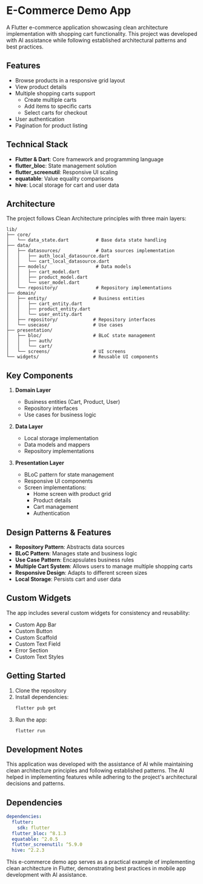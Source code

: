 # E-Commerce Demo App

A Flutter e-commerce application showcasing clean architecture implementation with shopping cart functionality. This project was developed with AI assistance while following established architectural patterns and best practices.

## Features

- Browse products in a responsive grid layout
- View product details
- Multiple shopping carts support
  - Create multiple carts
  - Add items to specific carts
  - Select carts for checkout
- User authentication
- Pagination for product listing

## Technical Stack

- **Flutter & Dart**: Core framework and programming language
- **flutter_bloc**: State management solution
- **flutter_screenutil**: Responsive UI scaling
- **equatable**: Value equality comparisons
- **hive**: Local storage for cart and user data

## Architecture

The project follows Clean Architecture principles with three main layers:

```plaintext
lib/
├── core/
│   └── data_state.dart          # Base data state handling
├── data/
│   ├── datasources/             # Data sources implementation
│   │   ├── auth_local_datasource.dart
│   │   └── cart_local_datasource.dart
│   ├── models/                  # Data models
│   │   ├── cart_model.dart
│   │   ├── product_model.dart
│   │   └── user_model.dart
│   └── repository/              # Repository implementations
├── domain/
│   ├── entity/                 # Business entities
│   │   ├── cart_entity.dart
│   │   ├── product_entity.dart
│   │   └── user_entity.dart
│   ├── repository/             # Repository interfaces
│   └── usecase/                # Use cases
├── presentation/
│   ├── bloc/                   # BLoC state management
│   │   ├── auth/
│   │   └── cart/
│   └── screens/                # UI screens
└── widgets/                    # Reusable UI components
```

## Key Components

1. **Domain Layer**
   - Business entities (Cart, Product, User)
   - Repository interfaces
   - Use cases for business logic

2. **Data Layer**
   - Local storage implementation
   - Data models and mappers
   - Repository implementations

3. **Presentation Layer**
   - BLoC pattern for state management
   - Responsive UI components
   - Screen implementations:
     - Home screen with product grid
     - Product details
     - Cart management
     - Authentication

## Design Patterns & Features

- **Repository Pattern**: Abstracts data sources
- **BLoC Pattern**: Manages state and business logic
- **Use Case Pattern**: Encapsulates business rules
- **Multiple Cart System**: Allows users to manage multiple shopping carts
- **Responsive Design**: Adapts to different screen sizes
- **Local Storage**: Persists cart and user data

## Custom Widgets

The app includes several custom widgets for consistency and reusability:
- Custom App Bar
- Custom Button
- Custom Scaffold
- Custom Text Field
- Error Section
- Custom Text Styles

## Getting Started

1. Clone the repository
2. Install dependencies:
   ```bash
   flutter pub get
   ```
3. Run the app:
   ```bash
   flutter run
   ```

## Development Notes

This application was developed with the assistance of AI while maintaining clean architecture principles and following established patterns. The AI helped in implementing features while adhering to the project's architectural decisions and patterns.

## Dependencies

```yaml
dependencies:
  flutter:
    sdk: flutter
  flutter_bloc: ^8.1.3
  equatable: ^2.0.5
  flutter_screenutil: ^5.9.0
  hive: ^2.2.3
```

This e-commerce demo app serves as a practical example of implementing clean architecture in Flutter, demonstrating best practices in mobile app development with AI assistance.
